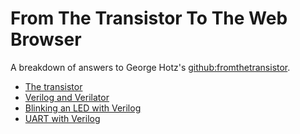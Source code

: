 # From The Transistor To The Web Browser

A breakdown of answers to George Hotz's [github:fromthetransistor](https://github.com/geohot/fromthetransistor).

- [The transistor](posts/from-the-transistor-to-the-web-browser/the-transistor/index.md)
- [Verilog and Verilator](posts/from-the-transistor-to-the-web-browser/verilog-and-verilator/index.md)
- [Blinking an LED with Verilog](posts/from-the-transistor-to-the-web-browser/blinking-an-led-with-verilog/index.md)
- [UART with Verilog](posts/from-the-transistor-to-the-web-browser/uart-with-verilog/index.md)

